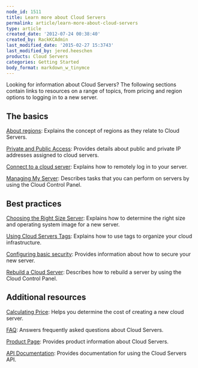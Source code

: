 ```yaml
---
node_id: 1511
title: Learn more about Cloud Servers
permalink: article/learn-more-about-cloud-servers
type: article
created_date: '2012-07-24 00:38:40'
created_by: RackKCAdmin
last_modified_date: '2015-02-27 15:3743'
last_modified_by: jered.heeschen
products: Cloud Servers
categories: Getting Started
body_format: markdown_w_tinymce
---
```


Looking for information about Cloud Servers? The following sections contain links to resources on a range of topics, from pricing and region options to logging in to a new server.

The basics
----------

[About regions](/knowledge_center/node/1526): Explains the concept of regions as they relate to Cloud Servers.

[Private and Public Access](/knowledge_center/node/2034): Provides details about public and private IP addresses assigned to cloud servers.

[Connect to a cloud server](/knowledge_center/node/1513): Explains how to remotely log in to your server.

[Managing My Server](/knowledge_center/node/1512): Describes tasks that you can perform on servers by using the Cloud Control Panel.

Best practices
--------------

[Choosing the Right Size Server](/knowledge_center/node/1388): Explains how to determine the right size and operating system image for a new server.

[Using Cloud Servers Tags](/knowledge_center/node/1521): Explains how to use tags to organize your cloud infrastructure.

[Configuring basic security](/knowledge_center/node/1501): Provides information about how to secure your new server.

[Rebuild a Cloud Server](/knowledge_center/node/1475): Describes how to rebuild a server by using the Cloud Control Panel.

Additional resources
--------------------

[Calculating Price](http://www.rackspace.com/calculator): Helps you determine the cost of creating a new cloud server.

[FAQ](/knowledge_center/product-faq/cloud-servers): Answers frequently asked questions about Cloud Servers.

[Product
Page](http://www.rackspace.com/cloud/servers): Provides product information about Cloud Servers.

[API Documentation](http://docs.rackspace.com/): Provides documentation for using the Cloud Servers API.
